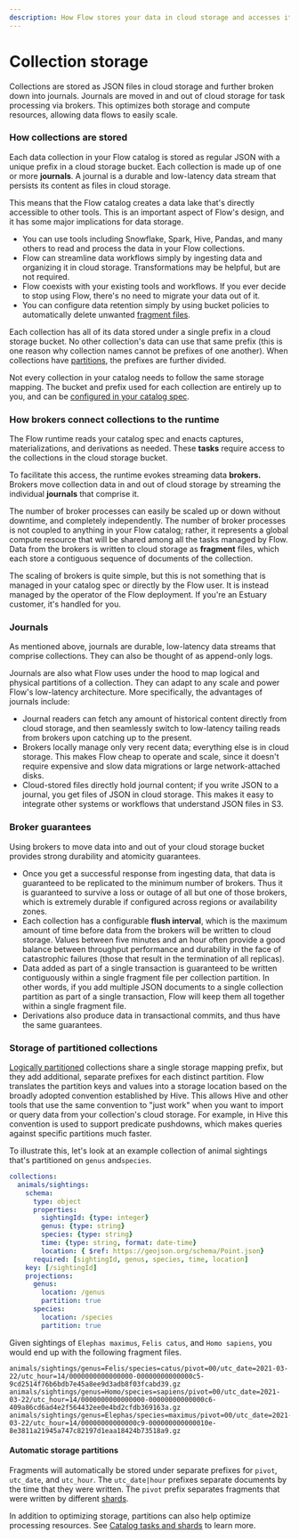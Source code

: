 ```yaml
---
description: How Flow stores your data in cloud storage and accesses it at run-time
---
```


# Collection storage

Collections are stored as JSON files in cloud storage and further broken down into journals. Journals are moved in and out of cloud storage for task processing via brokers. This optimizes both storage and compute resources, allowing data flows to easily scale.

### How collections are stored

Each data collection in your Flow catalog is stored as regular JSON with a unique prefix in a cloud storage bucket. Each collection is made up of one or more **journals**. A journal is a durable and low-latency data stream that persists its content as files in cloud storage.

This means that the Flow catalog creates a data lake that's directly accessible to other tools. This is an important aspect of Flow's design, and it has some major implications for data storage.

* You can use tools including Snowflake, Spark, Hive, Pandas, and many others to read and process the data in your Flow collections.
* Flow can streamline data workflows simply by ingesting data and organizing it in cloud storage. Transformations may be helpful, but are not required.
* Flow coexists with your existing tools and workflows. If you ever decide to stop using Flow, there's no need to migrate your data out of it.
* You can configure data retention simply by using bucket policies to automatically delete unwanted
[fragment files](README.md#how-brokers-connect-collections-to-the-runtime).

Each collection has all of its data stored under a single prefix in a cloud storage bucket. No other collection's data can use that same prefix (this is one reason why collection names cannot be prefixes of one another). When collections have
[partitions](README.md#storage-of-partitioned-collections), the prefixes are further divided.&#x20;

Not every collection in your catalog needs to follow the same storage mapping. The bucket and prefix used for each collection are entirely up to you, and can be [configured in your catalog spec](../concepts/storage-mappings.md).

### How brokers connect collections to the runtime

The Flow runtime reads your catalog spec and enacts captures, materializations, and derivations as needed. These **tasks** require access to the collections in the cloud storage bucket.&#x20;

To facilitate this access, the runtime evokes streaming data **brokers.** Brokers move collection data in and out of cloud storage by streaming the individual **journals** that comprise it.&#x20;

The number of broker processes can easily be scaled up or down without downtime, and completely independently. The number of broker processes is not coupled to anything in your Flow catalog; rather, it represents a global compute resource that will be shared among all the tasks managed by Flow. Data from the brokers is written to cloud storage as **fragment** files, which each store a contiguous sequence of documents of the collection.

The scaling of brokers is quite simple, but this is not something that is managed in your catalog spec or directly by the Flow user. It is instead managed by the operator of the Flow deployment. If you're an Estuary customer, it's handled for you.

### Journals

As mentioned above, journals are durable, low-latency data streams that comprise collections. They can also be thought of as append-only logs.

Journals are also what Flow uses under the hood to map logical and physical partitions of a collection. They can adapt to any scale and power Flow's low-latency architecture. More specifically, the advantages of journals include:

* Journal readers can fetch any amount of historical content directly from cloud storage, and then seamlessly switch to low-latency tailing reads from brokers upon catching up to the present.
* Brokers locally manage only very recent data; everything else is in cloud storage. This makes Flow cheap to operate and scale, since it doesn't require expensive and slow data migrations or large network-attached disks.
* Cloud-stored files directly hold journal content; if you write JSON to a journal, you get files of JSON in cloud storage. This makes it easy to integrate other systems or workflows that understand JSON files in S3.

### Broker guarantees

Using brokers to move data into and out of your cloud storage bucket provides strong durability and atomicity guarantees.&#x20;

* Once you get a successful response from ingesting data, that data is guaranteed to be replicated to the minimum number of brokers. Thus it is guaranteed to survive a loss or outage of all but one of those brokers, which is extremely durable if configured across regions or availability zones.
* Each collection has a configurable **flush interval**, which is the maximum amount of time before data from the brokers will be written to cloud storage. Values between five minutes and an hour often provide a good balance between throughput performance and durability in the face of catastrophic failures (those that result in the termination of all replicas).
* Data added as part of a single transaction is guaranteed to be written contiguously within a single fragment file per collection partition. In other words, if you add multiple JSON documents to a single collection partition as part of a single transaction, Flow will keep them all together within a single fragment file.
* Derivations also produce data in transactional commits, and thus have the same guarantees.

### Storage of partitioned collections

[Logically partitioned](../concepts/projections.md#logical-partitions)
collections share a single storage mapping prefix, but they add additional, separate prefixes for each distinct partition. Flow translates the partition keys and values into a storage location based on the broadly adopted convention established by Hive. This allows Hive and other tools that use the same convention to "just work" when you want to import or query data from your collection's cloud storage. For example, in Hive this convention is used to support predicate pushdowns, which makes queries against specific partitions much faster.

To illustrate this, let's look at an example collection of animal sightings that's partitioned on `genus` and`species`.

```yaml
collections:
  animals/sightings:
    schema:
      type: object
      properties:
        sightingId: {type: integer}
        genus: {type: string}
        species: {type: string}
        time: {type: string, format: date-time}
        location: { $ref: https://geojson.org/schema/Point.json}
      required: [sightingId, genus, species, time, location]
    key: [/sightingId]
    projections:
      genus:
        location: /genus
        partition: true
      species:
        location: /species
        partition: true
```

Given sightings of `Elephas maximus`,  `Felis catus`, and `Homo sapiens`,  you would end up with the following fragment files.

```
animals/sightings/genus=Felis/species=catus/pivot=00/utc_date=2021-03-22/utc_hour=14/0000000000000000-00000000000000c5-9cd2514f76b6bdb7e45a8ee9d3adb8f03fcabd39.gz
animals/sightings/genus=Homo/species=sapiens/pivot=00/utc_date=2021-03-22/utc_hour=14/0000000000000000-00000000000000c6-409a86cd6ad4e2f564432ee0e4bd2cfdb369163a.gz
animals/sightings/genus=Elephas/species=maximus/pivot=00/utc_date=2021-03-22/utc_hour=14/00000000000000c9-000000000000010e-8e3811a21945a747c82197d1eaa18424b73518a9.gz
```

#### Automatic storage partitions

Fragments will automatically be stored under separate prefixes for `pivot`, `utc_date`, and `utc_hour`. The `utc_date|hour` prefixes separate documents by the time that they were written. The `pivot` prefix separates fragments that were written by different [shards](scaling.md#processing-with-shards).

In addition to optimizing storage, partitions can also help optimize processing resources. See [Catalog tasks and shards](scaling.md#logical-partitions) to learn more.